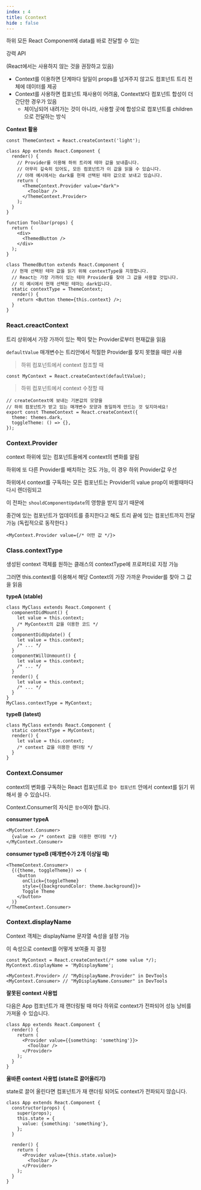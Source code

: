 ```yaml
---
index : 4
title: Ccontext
hide : false
---
```




하위 모든 React Component에 data를 바로 전달할 수 있는

 강력 API

(React에서는 사용하지 않는 것을 권장하고 있음)



- Context를 이용하면 단계마다 일일이 props를 넘겨주지 않고도 컴포넌트 트리 전체에 데이터를 제공
- Context를 사용하면 컴포넌트 재사용이 어려움, Context보다 컴포넌트 합성이 더 간단한 경우가 있음
  - 체이닝되어 내려가는 것이 아니라, 사용할 곳에 합성으로 컴포넌트를 children으로 전달하는 방식



**Context 활용**

```react
const ThemeContext = React.createContext('light');

class App extends React.Component {
  render() {
    // Provider를 이용해 하위 트리에 테마 값을 보내줍니다.
    // 아무리 깊숙히 있어도, 모든 컴포넌트가 이 값을 읽을 수 있습니다.
    // 아래 예시에서는 dark를 현재 선택된 테마 값으로 보내고 있습니다.
    return (
      <ThemeContext.Provider value="dark">
        <Toolbar />
      </ThemeContext.Provider>
    );
  }
}

function Toolbar(props) {
  return (
    <div>
      <ThemedButton />
    </div>
  );
}

class ThemedButton extends React.Component {
  // 현재 선택된 테마 값을 읽기 위해 contextType을 지정합니다.
  // React는 가장 가까이 있는 테마 Provider를 찾아 그 값을 사용할 것입니다.
  // 이 예시에서 현재 선택된 테마는 dark입니다.
  static contextType = ThemeContext;
  render() {
    return <Button theme={this.context} />;
  }
}
```

### React.creactContext

트리 상위에서 가장 가까이 있는 짝이 맞는 Provider로부터 현재값을 읽음

`defaultValue` 매개변수는 트리안에서 적절한 Provider를 찾지 못했을 때만 사용

> 하위 컴포넌트에서 context 참조할 때

```react
const MyContext = React.createContext(defaultValue);
```

> 하위 컴포넌트에서 context 수정할 때

```react
// createContext에 보내는 기본값의 모양을
// 하위 컴포넌트가 받고 있는 매개변수 모양과 동일하게 만드는 것 잊지마세요!
export const ThemeContext = React.createContext({
  theme: themes.dark,
  toggleTheme: () => {},
});
```

### Context.Provider

context 하위에 있는 컴포넌트들에게 context의 변화를 알림

하위에 또 다른 Provider를 배치하는 것도 가능, 이 경우 하위 Provider값 우선

하위에서 context를 구독하는 모든 컴포넌트는 Provider의 value prop이 바뀔때마다 다시 렌더링되고

이 전파는 `shouldComponentUpdate`의 영향을 받지 않기 때문에

중간에 있는 컴포넌트가 업데이트를 중지한다고 해도 트리 끝에 있는 컴포넌트까지 전달 가능 (독립적으로 동작한다.)

```react
<MyContext.Provider value={/* 어떤 값 */}>
```

### Class.contextType

생성된 context 객체를 원하는 클래스의 contextType에 프로퍼티로 지정 가능

그러면 this.context를 이용해서 해당 Context의 가장 가까운 Provider를 찾아 그 값을 읽음

**typeA (stable)**

```react
class MyClass extends React.Component {
  componentDidMount() {
    let value = this.context;
    /* MyContext의 값을 이용한 코드 */
  }
  componentDidUpdate() {
    let value = this.context;
    /* ... */
  }
  componentWillUnmount() {
    let value = this.context;
    /* ... */
  }
  render() {
    let value = this.context;
    /* ... */
  }
}
MyClass.contextType = MyContext;
```

**typeB (latest)**

```react
class MyClass extends React.Component {
  static contextType = MyContext;
  render() {
    let value = this.context;
    /* context 값을 이용한 렌더링 */
  }
}
```

### Context.Consumer

context의 변화를 구독하는 React 컴포넌트로 `함수 컴포넌트` 안에서 context를 읽기 위해서 쓸 수 있습니다.

Context.Consumer의 자식은 `함수`여야 합니다.

**consumer typeA**

```react
<MyContext.Consumer>
  {value => /* context 값을 이용한 렌더링 */}
</MyContext.Consumer>
```

**consumer typeB (매개변수가 2개 이상일 때)**

```react 
<ThemeContext.Consumer>
  {({theme, toggleTheme}) => (
    <button
      onClick={toggleTheme}
      style={{backgroundColor: theme.background}}>
      Toggle Theme
    </button>
  )}
</ThemeContext.Consumer>
```

### Context.displayName

Context 객체는 displayName 문자열 속성을 설정 가능

이 속성으로 context를 어떻게 보여줄 지 결정

```react
const MyContext = React.createContext(/* some value */);
MyContext.displayName = 'MyDisplayName';

<MyContext.Provider> // "MyDisplayName.Provider" in DevTools
<MyContext.Consumer> // "MyDisplayName.Consumer" in DevTools
```

**잘못된 context 사용법**

다음은 App 컴포넌트가 재 랜더링될 때 마다 하위로 context가 전파되어 성능 낭비를 가져올 수 있습니다.

```react 
class App extends React.Component {
  render() {
    return (
      <Provider value={{something: 'something'}}>
        <Toolbar />
      </Provider>
    );
  }
}
```

**올바른 context 사용법 (state로 끌어올리기)**

state로 끌어 올린다면 컴포넌트가 재 랜더링 되어도 context가 전파되지 않습니다.

```react
class App extends React.Component {
  constructor(props) {
    super(props);
    this.state = {
      value: {something: 'something'},
    };
  }

  render() {
    return (
      <Provider value={this.state.value}>
        <Toolbar />
      </Provider>
    );
  }
}
```